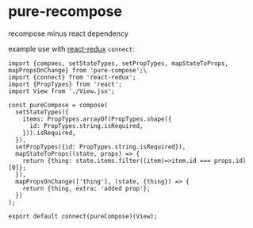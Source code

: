 # pure-recompose
recompose minus react dependency

example use with [react-redux](https://github.com/rackt/react-redux) `connect`:

```
import {compoes, setStateTypes, setPropTypes, mapStateToProps, mapPropsOnChange} from 'pure-compose';\
import {connect} from 'react-redux';
import {PropTypes} from 'react';
import View from './View.jsx';

const pureCompose = compose(
  setStateTypes({
    items: PropTypes.arrayOf(PropTypes.shape({
      id: PropTypes.string.isRequired,
    })).isRequired,
  }),
  setPropTypes({id: PropTypes.string.isRequired}),
  mapStateToProps((state, props) => {
    return {thing: state.items.filter((item)=>item.id === props.id)[0]};
  }),
  mapPropsOnChange(['thing'], (state, {thing}) => {
    return {thing, extra: 'added prop'};
  })
);

export default connect(pureCompose)(View);
```
